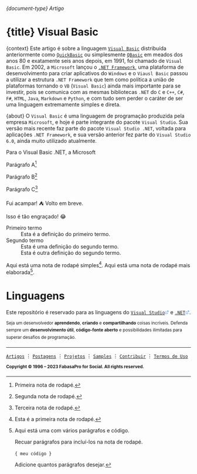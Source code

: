 ###### {document-type} Artigo

# {title} Visual Basic

{context} Este artigo é sobre a linguagem [`Visual Basic`](https://learn.microsoft.com/pt-br/dotnet/visual-basic) distribuída anteriormente como [`QuickBasic`](https://winworldpc.com/product/quickbasic/1x) ou simplesmente [`QBasic`](https://winworldpc.com/product/quickbasic/1x) em meados dos anos 80 e exatamente seis anos depois, em 1991, foi chamado de `Visual Basic`. Em 2002, a `Microsoft` lançou o [`.NET Framework`](https://learn.microsoft.com/pt-br/dotnet/core/introduction#:~:text=ambientes%20de%20destino.-,Hist%C3%B3ria%20do%20.,para%20criar%20aplicativos%20do%20Windows.), uma plataforma de desenvolvimento para criar aplicativos do `Windows` e o `Viausl Basic` passou a utilizar a estrutura `.NET Framework` que tem como política a união de plataformas tornando o `VB` (`Visual Basic`) ainda mais importante para se investir, pois se comunica com as mesmas bibliotecas `.NET` do `C` e `C++`, `C#`, `F#`, `HTML`, `Java`, `Markdown` e `Python`, e com tudo sem perder o caráter de ser uma linguagem extremamente simples e direta.

{about} O `Visual Basic` é uma linguagem de programação produzida pela empresa `Microsoft`, e hoje é parte integrante do pacote `Visual Studio`. Sua versão mais recente faz parte do pacote `Visual Studio .NET`, voltada para aplicações `.NET Framework`, e sua versão anterior fez parte do `Visual Studio 6.0`, ainda muito utilizado atualmente.

Para o Visual Basic .NET, a Microsoft 

Parágrafo A[^1]

Parágrafo B[^2]

Parágrafo C[^3]


Fui acampar! :tent: Volto em breve.

Isso é tão engraçado! :joy:


<dl>
  <dt>Primeiro termo</dt>
  <dd>Esta é a definição do primeiro termo.</dd>
  <dt>Segundo termo</dt>
  <dd>Esta é uma definição do segundo termo. </dd>
  <dd>Esta é outra definição do segundo termo.</dd>
</dl>


Aqui está uma nota de rodapé simples[^4]. Aqui está uma nota de rodapé mais elaborada[^bignote].

[^4]: Esta é a primeira nota de rodapé.

[^bignote]: Aqui está uma com vários parágrafos e código.

    Recuar parágrafos para incluí-los na nota de rodapé.

    `{ meu código }`

    Adicione quantos parágrafos desejar.



# Linguagens

Este repositório é reservado para as linguagens do [`Visual Studio`<img src="https://github.com/poitanotalk/resources/blob/main/svg/tools/externallink.svg" alt="base octocat svg" width="11" height="11" />](https://visualstudio.microsoft.com) e [`.NET`<img src="https://github.com/poitanotalk/resources/blob/main/svg/tools/externallink.svg" alt="base octocat svg" width="11" height="11" />](https://dotnet.microsoft.com).

<sup>Seja um desenvolvedor __aprendendo__, __criando__ e __compartilhando__ coisas incríveis. Defenda sempre um __desenvolvimento útil__, __código-fonte aberto__ e possibilidades ilimitadas para superar desafios de programação.</sup>

---

[`Artigos`](https://github.com/poitanotalk) ⋮ [`Postagens`](https://github.com/poitanotalk) ⋮ [`Projetos`](https://github.com/poitanotalk) ⋮ [`Samples`](https://github.com/poitanotalk) ⋮ [`Contribuir`](https://github.com/poitanotalk/source/pulls) ⋮ [`Termos de Uso`](LICENSE)

<sup><b>Copyright © 1996 – 2023 FabasaPro for Social. All rights reserved.</b>


[^1]: Primeira nota de rodapé.
[^2]: Segunda nota de rodapé.
[^3]: Terceira nota de rodapé.
